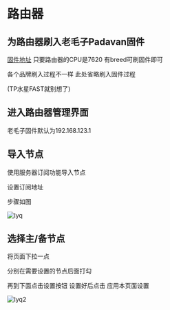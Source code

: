 # 路由器

## 为路由器刷入老毛子Padavan固件

[固件地址](http://www.right.com.cn/forum/thread-161324-1-1.html) 只要路由器的CPU是7620 有breed可刷固件即可

各个品牌刷入过程不一样 此处省略刷入固件过程

(TP水星FAST就别想了)

## 进入路由器管理界面

老毛子固件默认为192.168.123.1

## 导入节点

使用服务器订阅功能导入节点

设置订阅地址

步骤如图

![lyq](https://shadowsocks-tutorial.oss-cn-beijing.aliyuncs.com/lyq.png)

## 选择主/备节点

将页面下拉一点

分别在需要设置的节点后面打勾

再到下面点击设置按钮 设置好后点击  应用本页面设置

![lyq2](https://shadowsocks-tutorial.oss-cn-beijing.aliyuncs.com/lyq2.png)
